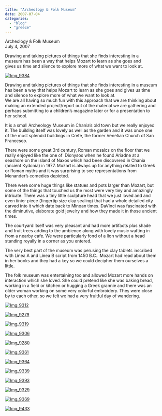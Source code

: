 ```yaml
---
title: "Archeology & Folk Museum"
date: 2007-07-04
categories: 
  - "blog"
  - "greece"
---
```


Archeology & Folk Museum  
July 4, 2007

Drawing and taking pictures of things that she finds interesting in a  
museum has been a way that helps Mozart to learn as she goes and  
gives us time and silence to explore more of what we want to look at.

<!--more-->

[![Img_9384](https://pub-ac94b3f306b24c0dba4238943c97f2e1.r2.dev/soultravelers3/images/2008/03/04/img_9384.png "Img_9384")](https://pub-ac94b3f306b24c0dba4238943c97f2e1.r2.dev/photos/uncategorized/2008/03/04/img_9384.png)

Drawing and taking pictures of things that she finds interesting in a museum has been a way that helps Mozart to learn as she goes and gives us time and silence to explore more of what we want to look at.  
We are all having so much fun with this approach that we are thinking about making an extended project/report out of the material we are gathering and perhaps submitting to a children’s magazine later or for a presentation to her school.

It is a small Archeology Museum in Chania’s old town but we really enjoyed it. The building itself was lovely as well as the garden and it was once one of the most splendid buildings in Crete, the former Venetian Church of San Francesco.

There were some great 3rd century, Roman mosaics on the floor that we really enjoyed like the one of  Dionysos when he found Ariadne at a seashore on the island of Naxos which had been discovered in Chania (ancient Kydonia) in 1977. Mozart is always up for anything related to Greek or Roman myths and it was surprising to see representations from Menander’s comedies depicted.

There were some huge things like statues and pots larger than Mozart, but some of the things that touched us the most were very tiny and amazingly intricate. There was a tiny little sculpture head that we just loved and and even tinier piece (fingertip size clay sealing) that had a whole detailed city carved into it which date back to Minoan times. DaVinci was fascinated with the diminutive, elaborate gold jewelry and how they made it in those ancient times.

The courtyard itself was very pleasant and had more artifacts plus shade and fruit trees adding to the ambience along with lovely music wafting in from a nearby cafe. We were particularly fond of a lion without a head standing royally in a corner as you entered.

The very best part of the museum was perusing the clay tablets inscribed with Linea A and Linea B script from 1450 B.C.. Mozart had read about them in her books and they had a key so we could decipher them ourselves a little.

The folk museum was entertaining too and allowed Mozart more hands on interaction which she loved. She could pretend like she was baking bread, working in a field or kitchen or hugging a Greek grannie and there was an older woman working on some very colorful embroidery. They were close by to each other, so we felt we had a very fruitful day of wandering.

[![Img_9312](https://pub-ac94b3f306b24c0dba4238943c97f2e1.r2.dev/soultravelers3/images/2008/03/04/img_9312.png "Img_9312")](https://pub-ac94b3f306b24c0dba4238943c97f2e1.r2.dev/photos/uncategorized/2008/03/04/img_9312.png)

[![Img_9279](https://pub-ac94b3f306b24c0dba4238943c97f2e1.r2.dev/soultravelers3/images/2008/03/04/img_9279.png "Img_9279")](https://pub-ac94b3f306b24c0dba4238943c97f2e1.r2.dev/photos/uncategorized/2008/03/04/img_9279.png)

[![Img_9319](https://pub-ac94b3f306b24c0dba4238943c97f2e1.r2.dev/soultravelers3/images/2008/03/04/img_9319.png "Img_9319")](https://pub-ac94b3f306b24c0dba4238943c97f2e1.r2.dev/photos/uncategorized/2008/03/04/img_9319.png)

[![Img_9306](https://pub-ac94b3f306b24c0dba4238943c97f2e1.r2.dev/soultravelers3/images/2008/03/04/img_9306.png "Img_9306")](https://pub-ac94b3f306b24c0dba4238943c97f2e1.r2.dev/photos/uncategorized/2008/03/04/img_9306.png)

[![Img_9280](https://pub-ac94b3f306b24c0dba4238943c97f2e1.r2.dev/soultravelers3/images/2008/03/04/img_9280.png "Img_9280")](https://pub-ac94b3f306b24c0dba4238943c97f2e1.r2.dev/photos/uncategorized/2008/03/04/img_9280.png)

[![Img_9361](https://pub-ac94b3f306b24c0dba4238943c97f2e1.r2.dev/soultravelers3/images/2008/03/04/img_9361.png "Img_9361")](https://pub-ac94b3f306b24c0dba4238943c97f2e1.r2.dev/photos/uncategorized/2008/03/04/img_9361.png)

[![Img_9364](https://pub-ac94b3f306b24c0dba4238943c97f2e1.r2.dev/soultravelers3/images/2008/03/04/img_9364.png "Img_9364")](https://pub-ac94b3f306b24c0dba4238943c97f2e1.r2.dev/photos/uncategorized/2008/03/04/img_9364.png)

[![Img_9339](https://pub-ac94b3f306b24c0dba4238943c97f2e1.r2.dev/soultravelers3/images/2008/03/04/img_9339.png "Img_9339")](https://pub-ac94b3f306b24c0dba4238943c97f2e1.r2.dev/photos/uncategorized/2008/03/04/img_9339.png)

[![Img_9393](https://pub-ac94b3f306b24c0dba4238943c97f2e1.r2.dev/soultravelers3/images/2008/03/04/img_9393.png "Img_9393")](https://pub-ac94b3f306b24c0dba4238943c97f2e1.r2.dev/photos/uncategorized/2008/03/04/img_9393.png)

[![Img_9329](https://pub-ac94b3f306b24c0dba4238943c97f2e1.r2.dev/soultravelers3/images/2008/03/04/img_9329.png "Img_9329")](https://pub-ac94b3f306b24c0dba4238943c97f2e1.r2.dev/photos/uncategorized/2008/03/04/img_9329.png)

[![Img_9369](https://pub-ac94b3f306b24c0dba4238943c97f2e1.r2.dev/soultravelers3/images/2008/03/04/img_9369.png "Img_9369")](https://pub-ac94b3f306b24c0dba4238943c97f2e1.r2.dev/photos/uncategorized/2008/03/04/img_9369.png)

[![Img_9433](https://pub-ac94b3f306b24c0dba4238943c97f2e1.r2.dev/soultravelers3/images/2008/03/04/img_9433.png "Img_9433")](https://pub-ac94b3f306b24c0dba4238943c97f2e1.r2.dev/photos/uncategorized/2008/03/04/img_9433.png)
